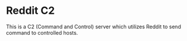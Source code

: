 # Reddit C2

This is a C2 (Command and Control) server which utilizes Reddit to send command to controlled hosts.
